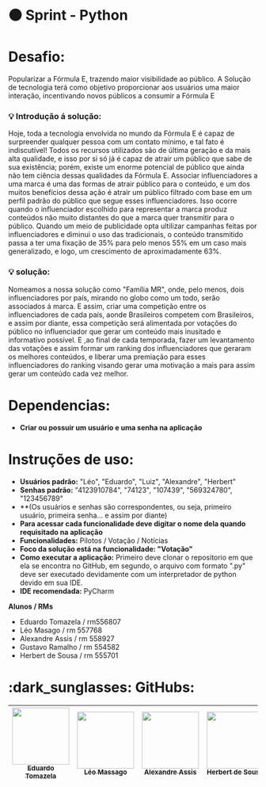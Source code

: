 # :black_circle: Sprint - Python

# Desafio:

Popularizar a Fórmula E, trazendo maior
visibilidade ao público. A Solução de tecnologia terá como objetivo proporcionar aos usuários uma maior interação, incentivando novos públicos a consumir a Fórmula E 


<h3> 
  💡 Introdução á solução:
</h3>



Hoje, toda a tecnologia envolvida no mundo da Fórmula E é capaz de surpreender
qualquer pessoa com um contato mínimo, e tal fato é indiscutível! Todos os recursos
utilizados são de última geração e da mais alta qualidade, e isso por si só já é capaz de atrair
um público que sabe de sua existência; porém, existe um enorme potencial de público que
ainda não tem ciência dessas qualidades da Fórmula E. Associar influenciadores a uma marca é uma das formas de atrair público para o
conteúdo, e um dos muitos benefícios dessa ação é atrair um público filtrado com base em um
perfil padrão do público que segue esses influenciadores.
Isso ocorre quando o influenciador escolhido para representar a marca produz
conteúdos não muito distantes do que a marca quer transmitir para o público. Quando um meio de publicidade opta ultilizar campanhas feitas por
influenciadores e diminui o uso das tradicionais, o conteúdo transmitido passa a ter uma
fixação de 35% para pelo menos 55% em um caso mais generalizado, e logo, um crescimento
de aproximadamente 63%.

<h3> 
  💡 solução:
</h3>

Nomeamos a nossa solução como "Família MR", onde, pelo menos, dois influenciadores por país, mirando no globo como um
todo, serão associados á marca. E assim, criar uma competição entre os influenciadores de
cada país, aonde Brasileiros competem com Brasileiros, e assim por diante, essa competição
será alimentada por votações do público no influenciador que gerar um conteúdo mais
inusitado e informativo possível. E ,ao final de cada temporada, fazer um levantamento das votações e assim formar um ranking
dos influenciadores que geraram os melhores conteúdos, e liberar uma premiação para esses influenciadores do ranking visando gerar uma motivação a mais
para assim gerar um conteúdo cada vez melhor.

# Dependencias:



- **Criar ou possuir um usuário e uma senha na aplicação** 

# Instruções de uso:

- **Usuários padrão:** "Léo", "Eduardo", "Luiz", "Alexandre", "Herbert"
- **Senhas padrão:** "4123910784", "74123", "107439", "569324780", "123456789"
- **(Os usuários e senhas são correspondentes, ou seja, primeiro usuário, primeira senha... e assim por diante)
- **Para acessar cada funcionalidade deve digitar o nome dela quando requisitado na aplicação**
- **Funcionalidades:** Pilotos / Votação / Notícias
- **Foco da solução está na funcionalidade: "Votação"**
- **Como executar a aplicação:** Primeiro deve clonar o repositorio em que ela se encontra no GitHub, em segundo, o arquivo com formato ".py" deve ser executado devidamente com um interpretador de python devido em sua IDE.
- **IDE recomendada:** PyCharm

**Alunos / RMs**
- Eduardo Tomazela / rm556807
- Léo Masago / rm 557768
- Alexandre Assis / rm 558927
- Gustavo Ramalho / rm 554582
- Herbert de Sousa / rm 555701



<h1>
  :dark_sunglasses: GitHubs:
</h1>

| [<img loading="lazy" src="https://avatars.githubusercontent.com/u/161898042?v=4" width=115><br><sub>Eduardo Tomazela</sub>](https://github.com/du-ntomazela) |  [<img loading="lazy" src="https://avatars.githubusercontent.com/u/101646035?v=4" width=115><br><sub>Léo Massago</sub>](https://github.com/LeoMasago) |  [<img loading="lazy" src="https://avatars.githubusercontent.com/u/121182276?v=4" width=115><br><sub>Alexandre Assis</sub>](https://github.com/ale-assis) |  [<img loading="lazy" src="https://avatars.githubusercontent.com/u/63599156?v=4" width=115><br><sub>Herbert de Sousa</sub>](https://github.com/herbertdesousa)
| :---: | :---: | :---: | :---: |

